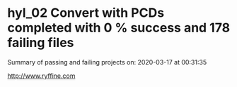 # hyl_02 Convert with PCDs completed with 0 % success and 178 failing files

Summary of passing and failing projects on: 2020-03-17 at 00:31:35

http://www.ryffine.com
